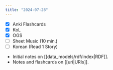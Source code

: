 ```yaml
---
title: "2024-07-28"
---
```


- [x] Anki Flashcards
- [x] KoL
- [x] OGS
- [ ] Sheet Music (10 min.)
- [ ] Korean (Read 1 Story)

* Initial notes on [[data_models/rdf/index|RDF]].
* Notes and flashcards on [[uri|URIs]].